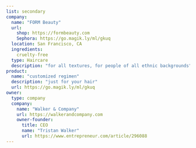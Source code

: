 ```yaml
---
list: secondary
company:
  name: "FORM Beauty"
  url:
    shop: https://formbeauty.com
    Sephora: https://go.magik.ly/ml/gkuq
  location: San Francisco, CA
  ingredients:
    cruelty-free
  type: Haircare
  description: "for all textures, for people of all ethnic backgrounds"
product:
  name: "customized regimen"
  description: "just for your hair"
  url: https://go.magik.ly/ml/gkuq
owner:
  type: company
  company:
    name: "Walker & Company"
    url: https://walkerandcompany.com
    owner-founder:
      title: CEO
      name: "Tristan Walker"
      url: https://www.entrepreneur.com/article/296088
---
```

